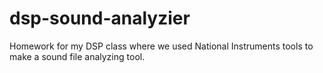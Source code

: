 # dsp-sound-analyzier
Homework for my DSP class where we used National Instruments tools to make a sound file analyzing tool.
